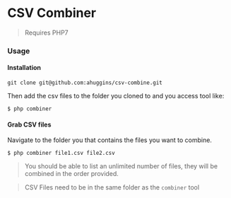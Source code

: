 # CSV Combiner

> Requires PHP7

### Usage

#### Installation

`git clone git@github.com:ahuggins/csv-combine.git`

Then add the csv files to the folder you cloned to and you access tool like:

`$ php combiner`

#### Grab CSV files

Navigate to the folder you that contains the files you want to combine.

`$ php combiner file1.csv file2.csv`

> You should be able to list an unlimited number of files, they will be combined in the order provided.

> CSV Files need to be in the same folder as the `combiner` tool

